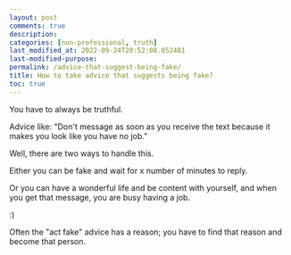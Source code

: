 ```yaml
---
layout: post
comments: true
description: 
categories: [non-professional, truth]
last_modified_at: 2022-09-24T20:52:08.052481
last-modified-purpose:
permalink: /advice-that-suggest-being-fake/
title: How to take advice that suggests being fake?
toc: true
---
```


You have to always be truthful.

Advice like: "Don't message as soon as you receive the text because it makes you look like you have no job."

Well, there are two ways to handle this.

Either you can be fake and wait for x number of minutes to reply.

Or you can have a wonderful life and be content with yourself, and when you get that message, you are busy having a job.

:)

Often the "act fake" advice has a reason; you have to find that reason and become that person.